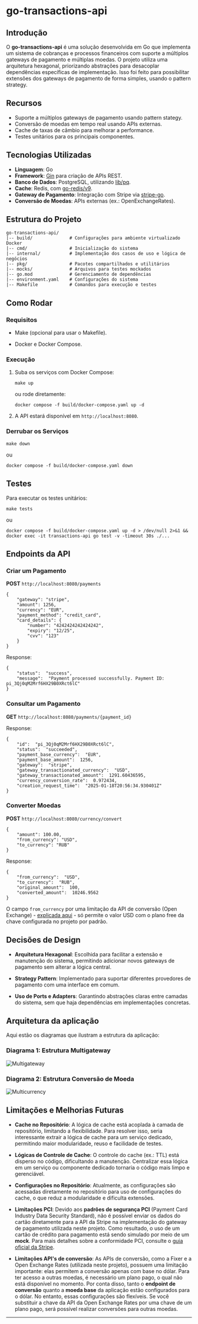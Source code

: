 
# go-transactions-api

## Introdução

O **go-transactions-api** é uma solução desenvolvida em Go que implementa um sistema de cobranças e processos financeiros com suporte a múltiplos gateways de pagamento e múltiplas moedas. O projeto utiliza uma arquitetura hexagonal, priorizando abstrações para desacoplar dependências específicas de implementação. Isso foi feito para possibilitar extensões dos gateways de pagamento de forma simples, usando o pattern strategy.

## Recursos

-   Suporte a múltiplos gateways de pagamento usando pattern stategy.
-   Conversão de moedas em tempo real usando APIs externas.
-   Cache de taxas de câmbio para melhorar a performance.
-   Testes unitários para os principais componentes.
    

## Tecnologias Utilizadas

-   **Linguagem**: Go
-   **Framework**: [Gin](https://github.com/gin-gonic/gin) para criação de APIs REST.
-   **Banco de Dados**: PostgreSQL, utilizando [lib/pq](https://github.com/lib/pq).
-   **Cache**: Redis, com [go-redis/v9](https://github.com/redis/go-redis).
-   **Gateway de Pagamento**: Integração com Stripe via [stripe-go](https://github.com/stripe/stripe-go).
-   **Conversão de Moedas**: APIs externas (ex.: OpenExchangeRates).
    

## Estrutura do Projeto

```
go-transactions-api/
|-- build/              # Configurações para ambiente virtualizado Docker
|-- cmd/                # Inicialização do sistema
|-- internal/           # Implementação dos casos de uso e lógica de negócios
|-- pkg/                # Pacotes compartilhados e utilitários
|-- mocks/              # Arquivos para testes mockados
|-- go.mod              # Gerenciamento de dependências
|-- environment.yaml    # Configurações do sistema
|-- Makefile            # Comandos para execução e testes
```

## Como Rodar

### Requisitos

-   Make (opcional para usar o Makefile).
    
-   Docker e Docker Compose.

### Execução

1.  Suba os serviços com Docker Compose:
    
    ```
    make up
    ```
    ou rode diretamente:
	```
    docker compose -f build/docker-compose.yaml up -d
    ```
    
2.  A API estará disponível em `http://localhost:8080`.
    

### Derrubar os Serviços

```
make down
```
ou
```
docker compose -f build/docker-compose.yaml down
```

## Testes

Para executar os testes unitários:

```
make tests
```
ou
```
docker compose -f build/docker-compose.yaml up -d > /dev/null 2>&1 &&
docker exec -it transactions-api go test -v -timeout 30s ./...
```

## Endpoints da API

### Criar um Pagamento

**POST**  `http://localhost:8080/payments`

```
{
    "gateway": "stripe",
    "amount": 1256,
    "currency": "EUR",
    "payment_method": "credit_card",
    "card_details": {
        "number": "4242424242424242",
        "expiry": "12/25",
        "cvv": "123"
    }
}
```
Response:
```
{
	"status":  "success",
	"message":  "Payment processed successfully. Payment ID: pi_3Qj0qM2Mrf6HX29B0XRct6lC"
}
```

### Consultar um Pagamento

**GET**  `http://localhost:8080/payments/{payment_id}`

Response:
```
{
	"id":  "pi_3Qj0qM2Mrf6HX29B0XRct6lC",
	"status":  "succeeded",
	"payment_base_currency":  "EUR",
	"payment_base_amount":  1256,
	"gateway":  "stripe",
	"gateway_transactionated_currency":  "USD",
	"gateway_transactionated_amount":  1291.60436595,
	"currency_conversion_rate":  0.972434,
	"creation_request_time":  "2025-01-18T20:56:34.930401Z"
}
```

### Converter Moedas

**POST**  `http://localhost:8080/currency/convert`

```
{
    "amount": 100.00,
    "from_currency": "USD",
    "to_currency": "RUB"
}
```
Response:
```
{
	"from_currency":  "USD",
	"to_currency":  "RUB",
	"original_amount":  100,
	"converted_amount":  10246.9562
}
```

O campo `from_currency` por uma limitação da API de conversão (Open Exchange) - [explicada aqui](#Limitacoes-e-Melhorias-Futuras) - só permite o valor USD com o plano free da chave configurada no projeto por padrão.

## Decisões de Design

-   **Arquitetura Hexagonal**: Escolhida para facilitar a extensão e manutenção do sistema, permitindo adicionar novos gateways de pagamento sem alterar a lógica central.
    
-   **Strategy Pattern**: Implementado para suportar diferentes provedores de pagamento com uma interface em comum.
    
-   **Uso de Ports e Adapters**: Garantindo abstrações claras entre camadas do sistema, sem que haja dependências em implementações concretas.

## Arquitetura da aplicação

Aqui estão os diagramas que ilustram a estrutura da aplicação:

### Diagrama 1: Estrutura Multigateway

![Multigateway](docs/multigateway.png)

### Diagrama 2: Estrutura Conversão de Moeda

![Multicurrency](docs/multicurrency.png)

## Limitações e Melhorias Futuras

-   **Cache no Repositório**: A lógica de cache está acoplada à camada de repositório, limitando a flexibilidade. Para resolver isso, seria interessante extrair a lógica de cache para um serviço dedicado, permitindo maior modularidade, reuso e facilidade de testes.
    
-   **Lógicas de Controle de Cache**: O controle do cache (ex.: TTL) está disperso no código, dificultando a manutenção. Centralizar essa lógica em um serviço ou componente dedicado tornaria o código mais limpo e gerenciável.
    
-   **Configurações no Repositório**: Atualmente, as configurações são acessadas diretamente no repositório para uso de configurações do cache, o que reduz a modularidade e dificulta extensões.

-   **Limitações PCI**: Devido aos **padrões de segurança PCI** (Payment Card Industry Data Security Standard), não é possível enviar os dados do cartão diretamente para a API da Stripe na implementação do gateway de pagamento utilizada neste projeto. Como resultado, o uso de um cartão de crédito para pagamento está sendo simulado por meio de um **mock**. Para mais detalhes sobre a conformidade PCI, consulte o [guia oficial da Stripe](https://stripe.com/br/guides/pci-compliance).

- **Limitações API's de conversão**: As APIs de conversão, como a Fixer e a Open Exchange Rates (utilizada neste projeto), possuem uma limitação importante: elas permitem a conversão apenas com base no dólar. Para ter acesso a outras moedas, é necessário um plano pago, o qual não está disponível no momento. Por conta disso, tanto o **endpoint de conversão** quanto a **moeda base** da aplicação estão configurados para o dólar. No entanto, essas configurações são flexíveis. Se você substituir a chave da API da Open Exchange Rates por uma chave de um plano pago, será possível realizar conversões para outras moedas.
        
----------
